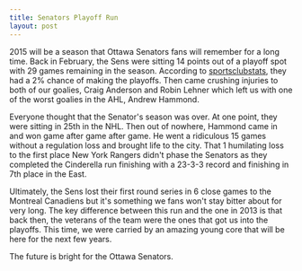 ```yaml
---
title: Senators Playoff Run
layout: post
---
```


2015 will be a season that Ottawa Senators fans will remember for a long time. Back in February, the Sens were sitting 14 points out of a playoff spot with 29 games remaining in the season. According to [sportsclubstats](http://www.sportsclubstats.com/NHL.html), they had a 2% chance of making the playoffs. Then came crushing injuries to both of our goalies, Craig Anderson and Robin Lehner which left us with one of the worst goalies in the AHL, Andrew Hammond.

Everyone thought that the Senator's season was over. At one point, they were sitting in 25th in the NHL. Then out of nowhere, Hammond came in and won game after game after game. He went a ridiculous 15 games without a regulation loss and brought life to the city. That 1 humilating loss to the first place New York Rangers didn't phase the Senators as they completed the Cinderella run finishing with a 23-3-3 record and finishing in 7th place in the East.

Ultimately, the Sens lost their first round series in 6 close games to the Montreal Canadiens but it's something we fans won't stay bitter about for very long. The key difference between this run and the one in 2013 is that back then, the veterans of the team were the ones that got us into the playoffs. This time, we were carried by an amazing young core that will be here for the next few years.

The future is bright for the Ottawa Senators.

